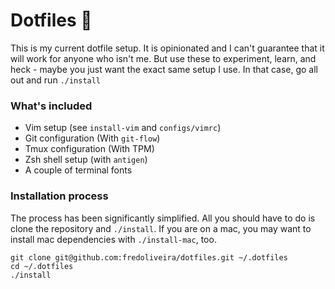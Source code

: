 # Dotfiles 👋

This is my current dotfile setup. It is opinionated and I can't guarantee
that it will work for anyone who isn't me. But use these to experiment,
learn, and heck - maybe you just want the exact same setup I use. In that
case, go all out and run `./install`

### What's included

- Vim setup (see `install-vim` and `configs/vimrc`)
- Git configuration (With `git-flow`)
- Tmux configuration (With TPM)
- Zsh shell setup (with `antigen`)
- A couple of terminal fonts

### Installation process

The process has been significantly simplified. All you should have to do is
clone the repository and `./install`. If you are on a mac, you may want to 
install mac dependencies with `./install-mac`, too. 

```
git clone git@github.com:fredoliveira/dotfiles.git ~/.dotfiles
cd ~/.dotfiles
./install
```
